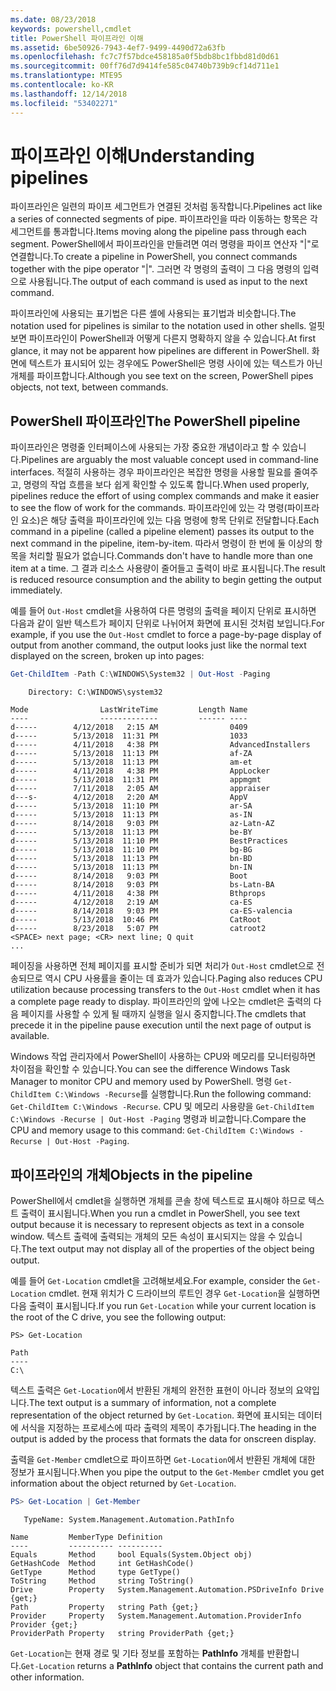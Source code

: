 ```yaml
---
ms.date: 08/23/2018
keywords: powershell,cmdlet
title: PowerShell 파이프라인 이해
ms.assetid: 6be50926-7943-4ef7-9499-4490d72a63fb
ms.openlocfilehash: fc7c7f57bdce458185a0f5bdb8bc1fbbd81d0d61
ms.sourcegitcommit: 00ff76d7d9414fe585c04740b739b9cf14d711e1
ms.translationtype: MTE95
ms.contentlocale: ko-KR
ms.lasthandoff: 12/14/2018
ms.locfileid: "53402271"
---
```

# <a name="understanding-pipelines"></a><span data-ttu-id="f68f5-103">파이프라인 이해</span><span class="sxs-lookup"><span data-stu-id="f68f5-103">Understanding pipelines</span></span>

<span data-ttu-id="f68f5-104">파이프라인은 일련의 파이프 세그먼트가 연결된 것처럼 동작합니다.</span><span class="sxs-lookup"><span data-stu-id="f68f5-104">Pipelines act like a series of connected segments of pipe.</span></span> <span data-ttu-id="f68f5-105">파이프라인을 따라 이동하는 항목은 각 세그먼트를 통과합니다.</span><span class="sxs-lookup"><span data-stu-id="f68f5-105">Items moving along the pipeline pass through each segment.</span></span> <span data-ttu-id="f68f5-106">PowerShell에서 파이프라인을 만들려면 여러 명령을 파이프 연산자 "|"로 연결합니다.</span><span class="sxs-lookup"><span data-stu-id="f68f5-106">To create a pipeline in PowerShell, you connect commands together with the pipe operator "|".</span></span> <span data-ttu-id="f68f5-107">그러면 각 명령의 출력이 그 다음 명령의 입력으로 사용됩니다.</span><span class="sxs-lookup"><span data-stu-id="f68f5-107">The output of each command is used as input to the next command.</span></span>

<span data-ttu-id="f68f5-108">파이프라인에 사용되는 표기법은 다른 셸에 사용되는 표기법과 비슷합니다.</span><span class="sxs-lookup"><span data-stu-id="f68f5-108">The notation used for pipelines is similar to the notation used in other shells.</span></span> <span data-ttu-id="f68f5-109">얼핏 보면 파이프라인이 PowerShell과 어떻게 다른지 명확하지 않을 수 있습니다.</span><span class="sxs-lookup"><span data-stu-id="f68f5-109">At first glance, it may not be apparent how pipelines are different in PowerShell.</span></span> <span data-ttu-id="f68f5-110">화면에 텍스트가 표시되어 있는 경우에도 PowerShell은 명령 사이에 있는 텍스트가 아닌 개체를 파이프합니다.</span><span class="sxs-lookup"><span data-stu-id="f68f5-110">Although you see text on the screen, PowerShell pipes objects, not text, between commands.</span></span>

## <a name="the-powershell-pipeline"></a><span data-ttu-id="f68f5-111">PowerShell 파이프라인</span><span class="sxs-lookup"><span data-stu-id="f68f5-111">The PowerShell pipeline</span></span>

<span data-ttu-id="f68f5-112">파이프라인은 명령줄 인터페이스에 사용되는 가장 중요한 개념이라고 할 수 있습니다.</span><span class="sxs-lookup"><span data-stu-id="f68f5-112">Pipelines are arguably the most valuable concept used in command-line interfaces.</span></span> <span data-ttu-id="f68f5-113">적절히 사용하는 경우 파이프라인은 복잡한 명령을 사용할 필요를 줄여주고, 명령의 작업 흐름을 보다 쉽게 확인할 수 있도록 합니다.</span><span class="sxs-lookup"><span data-stu-id="f68f5-113">When used properly, pipelines reduce the effort of using complex commands and make it easier to see the flow of work for the commands.</span></span> <span data-ttu-id="f68f5-114">파이프라인에 있는 각 명령(파이프라인 요소)은 해당 출력을 파이프라인에 있는 다음 명령에 항목 단위로 전달합니다.</span><span class="sxs-lookup"><span data-stu-id="f68f5-114">Each command in a pipeline (called a pipeline element) passes its output to the next command in the pipeline, item-by-item.</span></span> <span data-ttu-id="f68f5-115">따라서 명령이 한 번에 둘 이상의 항목을 처리할 필요가 없습니다.</span><span class="sxs-lookup"><span data-stu-id="f68f5-115">Commands don't have to handle more than one item at a time.</span></span> <span data-ttu-id="f68f5-116">그 결과 리소스 사용량이 줄어들고 출력이 바로 표시됩니다.</span><span class="sxs-lookup"><span data-stu-id="f68f5-116">The result is reduced resource consumption and the ability to begin getting the output immediately.</span></span>

<span data-ttu-id="f68f5-117">예를 들어 `Out-Host` cmdlet을 사용하여 다른 명령의 출력을 페이지 단위로 표시하면 다음과 같이 일반 텍스트가 페이지 단위로 나뉘어져 화면에 표시된 것처럼 보입니다.</span><span class="sxs-lookup"><span data-stu-id="f68f5-117">For example, if you use the `Out-Host` cmdlet to force a page-by-page display of output from another command, the output looks just like the normal text displayed on the screen, broken up into pages:</span></span>

```powershell
Get-ChildItem -Path C:\WINDOWS\System32 | Out-Host -Paging
```

```Output
    Directory: C:\WINDOWS\system32

Mode                LastWriteTime         Length Name
----                -------------         ------ ----
d-----        4/12/2018   2:15 AM                0409
d-----        5/13/2018  11:31 PM                1033
d-----        4/11/2018   4:38 PM                AdvancedInstallers
d-----        5/13/2018  11:13 PM                af-ZA
d-----        5/13/2018  11:13 PM                am-et
d-----        4/11/2018   4:38 PM                AppLocker
d-----        5/13/2018  11:31 PM                appmgmt
d-----        7/11/2018   2:05 AM                appraiser
d---s-        4/12/2018   2:20 AM                AppV
d-----        5/13/2018  11:10 PM                ar-SA
d-----        5/13/2018  11:13 PM                as-IN
d-----        8/14/2018   9:03 PM                az-Latn-AZ
d-----        5/13/2018  11:13 PM                be-BY
d-----        5/13/2018  11:10 PM                BestPractices
d-----        5/13/2018  11:10 PM                bg-BG
d-----        5/13/2018  11:13 PM                bn-BD
d-----        5/13/2018  11:13 PM                bn-IN
d-----        8/14/2018   9:03 PM                Boot
d-----        8/14/2018   9:03 PM                bs-Latn-BA
d-----        4/11/2018   4:38 PM                Bthprops
d-----        4/12/2018   2:19 AM                ca-ES
d-----        8/14/2018   9:03 PM                ca-ES-valencia
d-----        5/13/2018  10:46 PM                CatRoot
d-----        8/23/2018   5:07 PM                catroot2
<SPACE> next page; <CR> next line; Q quit
...
```

<span data-ttu-id="f68f5-118">페이징을 사용하면 전체 페이지를 표시할 준비가 되면 처리가 `Out-Host` cmdlet으로 전송되므로 역시 CPU 사용률을 줄이는 데 효과가 있습니다.</span><span class="sxs-lookup"><span data-stu-id="f68f5-118">Paging also reduces CPU utilization because processing transfers to the `Out-Host` cmdlet when it has a complete page ready to display.</span></span> <span data-ttu-id="f68f5-119">파이프라인의 앞에 나오는 cmdlet은 출력의 다음 페이지를 사용할 수 있게 될 때까지 실행을 일시 중지합니다.</span><span class="sxs-lookup"><span data-stu-id="f68f5-119">The cmdlets that precede it in the pipeline pause execution until the next page of output is available.</span></span>

<span data-ttu-id="f68f5-120">Windows 작업 관리자에서 PowerShell이 사용하는 CPU와 메모리를 모니터링하면 차이점을 확인할 수 있습니다.</span><span class="sxs-lookup"><span data-stu-id="f68f5-120">You can see the difference Windows Task Manager to monitor CPU and memory used by PowerShell.</span></span> <span data-ttu-id="f68f5-121">명령 `Get-ChildItem C:\Windows -Recurse`를 실행합니다.</span><span class="sxs-lookup"><span data-stu-id="f68f5-121">Run the following command: `Get-ChildItem C:\Windows -Recurse`.</span></span> <span data-ttu-id="f68f5-122">CPU 및 메모리 사용량을 `Get-ChildItem C:\Windows -Recurse | Out-Host -Paging` 명령과 비교합니다.</span><span class="sxs-lookup"><span data-stu-id="f68f5-122">Compare the CPU and memory usage to this command: `Get-ChildItem C:\Windows -Recurse | Out-Host -Paging`.</span></span>

## <a name="objects-in-the-pipeline"></a><span data-ttu-id="f68f5-123">파이프라인의 개체</span><span class="sxs-lookup"><span data-stu-id="f68f5-123">Objects in the pipeline</span></span>

<span data-ttu-id="f68f5-124">PowerShell에서 cmdlet을 실행하면 개체를 콘솔 창에 텍스트로 표시해야 하므로 텍스트 출력이 표시됩니다.</span><span class="sxs-lookup"><span data-stu-id="f68f5-124">When you run a cmdlet in PowerShell, you see text output because it is necessary to represent objects as text in a console window.</span></span> <span data-ttu-id="f68f5-125">텍스트 출력에 출력되는 개체의 모든 속성이 표시되지는 않을 수 있습니다.</span><span class="sxs-lookup"><span data-stu-id="f68f5-125">The text output may not display all of the properties of the object being output.</span></span>

<span data-ttu-id="f68f5-126">예를 들어 `Get-Location` cmdlet을 고려해보세요.</span><span class="sxs-lookup"><span data-stu-id="f68f5-126">For example, consider the `Get-Location` cmdlet.</span></span> <span data-ttu-id="f68f5-127">현재 위치가 C 드라이브의 루트인 경우 `Get-Location`을 실행하면 다음 출력이 표시됩니다.</span><span class="sxs-lookup"><span data-stu-id="f68f5-127">If you run `Get-Location` while your current location is the root of the C drive, you see the following output:</span></span>

```
PS> Get-Location

Path
----
C:\
```

<span data-ttu-id="f68f5-128">텍스트 출력은 `Get-Location`에서 반환된 개체의 완전한 표현이 아니라 정보의 요약입니다.</span><span class="sxs-lookup"><span data-stu-id="f68f5-128">The text output is a summary of information, not a complete representation of the object returned by `Get-Location`.</span></span> <span data-ttu-id="f68f5-129">화면에 표시되는 데이터에 서식을 지정하는 프로세스에 따라 출력의 제목이 추가됩니다.</span><span class="sxs-lookup"><span data-stu-id="f68f5-129">The heading in the output is added by the process that formats the data for onscreen display.</span></span>

<span data-ttu-id="f68f5-130">출력을 `Get-Member` cmdlet으로 파이프하면 `Get-Location`에서 반환된 개체에 대한 정보가 표시됩니다.</span><span class="sxs-lookup"><span data-stu-id="f68f5-130">When you pipe the output to the `Get-Member` cmdlet you get information about the object returned by `Get-Location`.</span></span>

```powershell
PS> Get-Location | Get-Member
```

```Output
   TypeName: System.Management.Automation.PathInfo

Name         MemberType Definition
----         ---------- ----------
Equals       Method     bool Equals(System.Object obj)
GetHashCode  Method     int GetHashCode()
GetType      Method     type GetType()
ToString     Method     string ToString()
Drive        Property   System.Management.Automation.PSDriveInfo Drive {get;}
Path         Property   string Path {get;}
Provider     Property   System.Management.Automation.ProviderInfo Provider {get;}
ProviderPath Property   string ProviderPath {get;}
```

<span data-ttu-id="f68f5-131">`Get-Location`는 현재 경로 및 기타 정보를 포함하는 **PathInfo** 개체를 반환합니다.</span><span class="sxs-lookup"><span data-stu-id="f68f5-131">`Get-Location` returns a **PathInfo** object that contains the current path and other information.</span></span>
